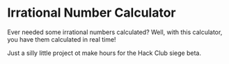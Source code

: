 # Irrational Number Calculator
Ever needed some irrational numbers calculated? Well, with this calculator,
you have them calculated in real time!

Just a silly little project ot make hours for the Hack Club siege beta.